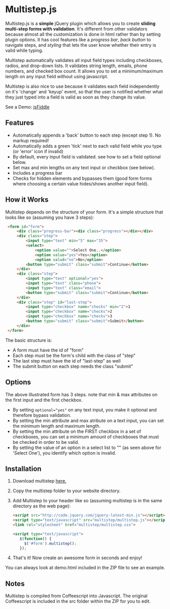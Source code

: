 Multistep.js
==========
Multistep.js is a **simple** jQuery plugin which allows you to create **sliding multi-step forms with validation**. It's different from other validators because almost all the customization is done in html rather than by setting plugin options. It has cool features like a *progress bar*, *back button* to navigate steps, and *styling* that lets the user know whether their entry is valid while typing.

Multistep automatically validates all input field types including checkboxes, radios, and drop-down lists. It validates string length, emails, phone numbers, and checked box count. It allows you to set a minimum/maximum length on any input field without using javascript.

Multistep is also nice to use because it validates each field independently on it's 'change' and 'keyup' event, so that the user is notified whether what they just typed into a field is valid as soon as they change its value.

See a Demo: [jsFiddle](http://jsfiddle.net/gh/get/jquery/1.7.2/coopermaruyama/multistep.js/tree/master/Demo/ "Multistep Demo")

Features
-------------
- Automatically appends a 'back' button to each step (except step 1). No markup required!
- Automatically adds a green 'tick' next to each valid field while you type (or 'error' icon if invalid)
- By default, every input field is validated. see how to set a field optional below.
- Set max and min lengths on any text input or checkbox (see below).
- Includes a progress bar
- Checks for hidden elements and bypasses them (good form forms where choosing a certain value hides/shows another input field).

How it Works
-------------
Multistep depends on the structure of your form. It's a simple structure that looks like so (assuming you have 3 steps):

   ```html
	<form id="form">
		<div class="progress-bar"><div class="progress"></div></div>
		<div class="step">
			<input type="text" min="5" max="35">
			<select>
				<option value="">Select One..</option>
				<option value="yes">Yes</option>
				<option valud="no">No</option>
			<button type="submit" class="submit">Continue</button>
		</div>  
		<div class="step">  
			<input type="text" optional="yes">
			<input type="text" class="phone">  
			<input type="text" class="email">  
			<button type="submit" class="submit">Continue</button>  
		</div>  
		<div class="step" id="last-step">  
			<input type="checkbox" name="checks" min="2">1  
			<input type="checkbox" name="checks">2  
			<input type="checkbox" name="checks">3  
			<button type="submit" class="submit">Submit</button>  
		</div>  
	</form>
   ```

The basic structure is:
- A form must have the id of "form"
- Each step must be the form's child with the class of "step"
- The last step must have the id of "last-step" as well
- The submit button on each step needs the class "submit"

Options
---------
The above illustrated form has 3 steps. note that min & max attributes on the first input and the first checkbox. 
- By setting `optional="yes"` on any text input, you make it optional and therefore bypass validation.
- By setting the min attribute and max atribute on a text input, you can set the minimum length and maximum length. 
- By setting the min attribute on the FIRST checkbox in a set of checkboxes, you can set a minimum amount of checkboxes that must be checked in order to be valid. 
- By setting the value of an option in a select list to "" (as seen above for 'Select One'), you identify which option is invalid.

Installation
---------------
1. Download multistep [here.](https://github.com/coopermaruyama/multistep/zipball/master "Multistep")
2. Copy the multistep folder to your website directory.
3. Add Multistep to your header like so (assuming multistep is in the same directory as the web page):

	 ```html
	 <script src="http://code.jquery.com/jquery-latest-min.js"></script>  
	 <script type="text/javascript" src="multistep/multistep.js"></script>  
	 <link rel="stylesheet" href="multistep/multistep.css">

	 <script type="text/javascript">
	 	$(function() {
	 	  $('#form').multistep();
	    });
	 ```
4. That's it! Now create an awesome form in seconds and enjoy!

You can always look at demo.html included in the ZIP file to see an example.

Notes
----------
Multistep is compiled from Coffeescript into Javascript. The original Coffeescript is included in the src folder within the ZIP for you to edit.
